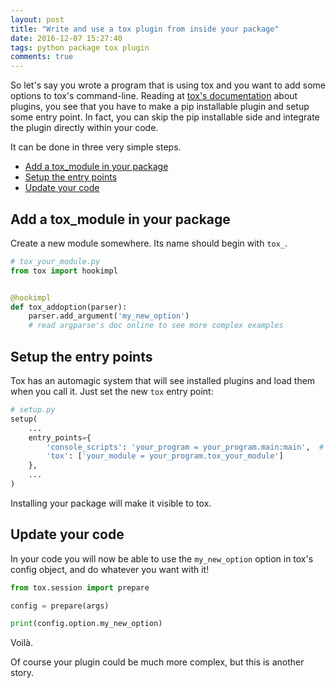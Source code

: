 ```yaml
---
layout: post
title: "Write and use a tox plugin from inside your package"
date: 2016-12-07 15:27:40
tags: python package tox plugin
comments: true
---
```


So let's say you wrote a program that is using tox and you want to add
some options to tox's command-line. Reading at [tox's documentation][]
about plugins, you see that you have to make a pip installable plugin
and setup some entry point. In fact, you can skip the pip installable
side and integrate the plugin directly within your code.<!--more-->

It can be done in three very simple steps.

- [Add a tox_module in your package](#add-a-tox-module-in-your-package)
- [Setup the entry points](#setup-the-entry-points)
- [Update your code](#update-your-code)

## Add a tox_module in your package
Create a new module somewhere. Its name should begin with `tox_`.

```python
# tox_your_module.py
from tox import hookimpl


@hookimpl
def tox_addoption(parser):
    parser.add_argument('my_new_option')
    # read argparse's doc online to see more complex examples
```

## Setup the entry points
Tox has an automagic system that will see installed plugins and load them when you call it.
Just set the new `tox` entry point:

```python
# setup.py
setup(
    ...
    entry_points={
        'console_scripts': 'your_program = your_program.main:main',  # to be adapted
        'tox': ['your_module = your_program.tox_your_module']
    },
    ...
)
```

Installing your package will make it visible to tox.

## Update your code
In your code you will now be able to use the `my_new_option` option in tox's config object, and do whatever you want with it!

```python
from tox.session import prepare

config = prepare(args)

print(config.option.my_new_option)
```

Voilà.

Of course your plugin could be much more complex, but this is another story.

[tox's documentation]: http://tox.readthedocs.io/en/latest/plugins.html
